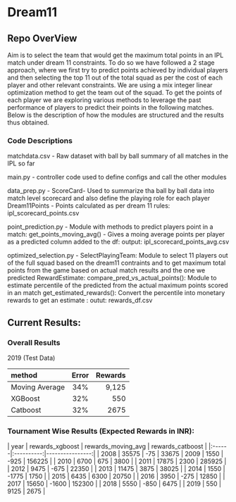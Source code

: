 # Dream11
## Repo OverView
Aim is to select the team that would get the maximum total points in an IPL match under dream 11 constraints. To do so we have followed a 2 stage approach, where we first try to predict points achieved by individual players and then selecting the top 11 out of the total squad as per the cost of each player and other relevant constraints. We are using a mix integer linear optimization method to get the team out of the squad. To get the points of each player we are exploring various methods to leverage the past performance of players to predict their points in the following matches. Below is the description of how the modules are structured and the results thus obtained.

### Code Descriptions
matchdata.csv - Raw dataset with ball by ball summary of all matches in the IPL so far

main.py - controller code used to define configs and call the other modules

data_prep.py - ScoreCard- Used to summarize tha ball by ball data into match level scorecard and also define the playing role for each player
	       Dream11Points - Points calculated as per dream 11 rules: ipl_scorecard_points.csv

point_prediction.py - Module with methods to predict players point in a match:
		get_points_moving_avg() - Gives a moing average points per player as a predicted column added to the df: output: ipl_scorecard_points_avg.csv

optimized_selection.py - SelectPlayingTeam: Module to select 11 players out of the full squad based on the dream11 contraints and to get maximum total points from the game 				 based on actual match results and the one we predicted
			 RewardEstimate: compare_pred_vs_actual_points(): Module to estimate percentile of the predicted from the actual maximum points scored in an match
			 		 get_estimated_rewards(): Convert the percentile into monetary rewards to get an estimate : outut: rewards_df.csv
			 		
## Current Results: 

### Overall Results 
2019 (Test Data)

| method | Error | Rewards |
|:-----|:-------:|------:|
| Moving Average | 34% | 9,125 |
| XGBoost | 32% | 550 |
| Catboost | 32% | 2675 |

### Tournament Wise Results (Expected Rewards in INR): 

| year | rewards_xgboost | rewards_moving_avg | rewards_catboost |
|:------|:----------:|----------------:|
| 2008 | 35575 | -75            | 33675
| 2009 | 1550 | -925           | 156225 |
| 2010 | 6700 | 675            | 3800 |
| 2011 | 17875 | 2300           | 285925 |
| 2012 | 9475 | -675           | 22350 |
| 2013 | 11475 | 3875           | 38025 |
| 2014 | 1550  | -1775          | 1750 |
| 2015 | 6435 | 6300           | 20750 |
| 2016 | 3950 | -275           | 12850 |
| 2017 | 15650 | -1600          | 152300 |
| 2018 | 5550 | -850           | 6475 |
| 2019 | 550 | 9125           | 2675 |




					
			  		


